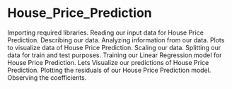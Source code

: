 # House_Price_Prediction

Importing required libraries.
Reading our input data for House Price Prediction.
Describing our data.
Analyzing information from our data.
Plots to visualize data of House Price Prediction.
Scaling our data.
Splitting our data for train and test purposes.
Training our Linear Regression model for House Price Prediction.
Lets Visualize our predictions of House Price Prediction.
Plotting the residuals of our House Price Prediction model.
Observing the coefficients.
